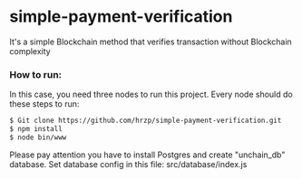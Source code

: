 # simple-payment-verification
It's a simple Blockchain method that verifies transaction without Blockchain complexity

### How to run:
In this case, you need three nodes to run this project.
Every node should do these steps to run:
```sh
$ Git clone https://github.com/hrzp/simple-payment-verification.git
$ npm install
$ node bin/www
```
Please pay attention you have to install Postgres and create "unchain_db" database.
Set database config in this file:
src/database/index.js
